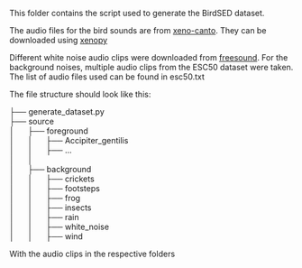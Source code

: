 This folder contains the script used to generate the BirdSED dataset.

The audio files for the bird sounds are from [xeno-canto](https://xeno-canto.org/). They can be downloaded using [xenopy](https://github.com/realzza/xenopy)

Different white noise audio clips were downloaded from [freesound](freesound.org). For the background noises, multiple 
audio clips from the ESC50 dataset were taken. The list of audio files used can be found in esc50.txt

The file structure should look like this:

├── generate_dataset.py\
├── source\
│   &nbsp;&nbsp;&nbsp;&nbsp;&nbsp;├── foreground\
│   &nbsp;&nbsp;&nbsp;&nbsp;&nbsp;│   &nbsp;&nbsp;&nbsp;&nbsp;&nbsp;├── Accipiter_gentilis\
│   &nbsp;&nbsp;&nbsp;&nbsp;&nbsp;│   &nbsp;&nbsp;&nbsp;&nbsp;&nbsp;├── ...\
│   &nbsp;&nbsp;&nbsp;&nbsp;&nbsp;│\
│   &nbsp;&nbsp;&nbsp;&nbsp;&nbsp;├── background\
│   &nbsp;&nbsp;&nbsp;&nbsp;&nbsp;│   &nbsp;&nbsp;&nbsp;&nbsp;&nbsp;├── crickets\
│   &nbsp;&nbsp;&nbsp;&nbsp;&nbsp;│   &nbsp;&nbsp;&nbsp;&nbsp;&nbsp;├── footsteps\
│   &nbsp;&nbsp;&nbsp;&nbsp;&nbsp;│   &nbsp;&nbsp;&nbsp;&nbsp;&nbsp;├── frog\
│   &nbsp;&nbsp;&nbsp;&nbsp;&nbsp;│   &nbsp;&nbsp;&nbsp;&nbsp;&nbsp;├── insects\
│   &nbsp;&nbsp;&nbsp;&nbsp;&nbsp;│   &nbsp;&nbsp;&nbsp;&nbsp;&nbsp;├── rain\
│   &nbsp;&nbsp;&nbsp;&nbsp;&nbsp;│   &nbsp;&nbsp;&nbsp;&nbsp;&nbsp;├── white_noise\
│   &nbsp;&nbsp;&nbsp;&nbsp;&nbsp;│   &nbsp;&nbsp;&nbsp;&nbsp;&nbsp;├── wind

With the audio clips in the respective folders

